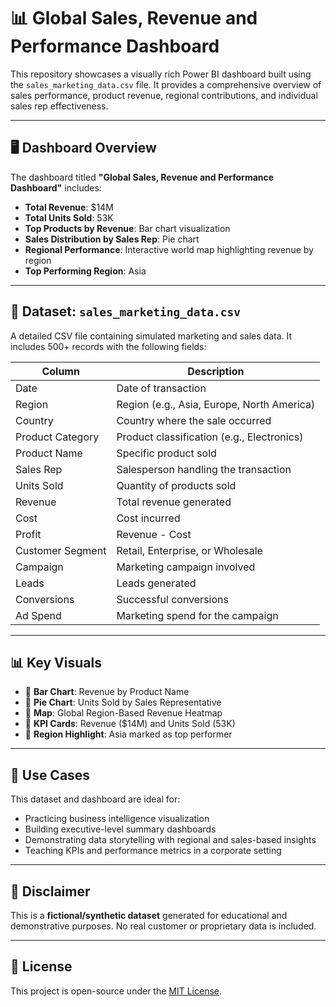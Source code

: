 # 📊 Global Sales, Revenue and Performance Dashboard

This repository showcases a visually rich Power BI dashboard built using the `sales_marketing_data.csv` file. It provides a comprehensive overview of sales performance, product revenue, regional contributions, and individual sales rep effectiveness.

---

## 🖥️ Dashboard Overview

The dashboard titled **"Global Sales, Revenue and Performance Dashboard"** includes:

- **Total Revenue**: $14M  
- **Total Units Sold**: 53K  
- **Top Products by Revenue**: Bar chart visualization  
- **Sales Distribution by Sales Rep**: Pie chart  
- **Regional Performance**: Interactive world map highlighting revenue by region  
- **Top Performing Region**: Asia  

---

## 📁 Dataset: `sales_marketing_data.csv`

A detailed CSV file containing simulated marketing and sales data. It includes 500+ records with the following fields:

| Column             | Description                                       |
|--------------------|---------------------------------------------------|
| Date               | Date of transaction                              |
| Region             | Region (e.g., Asia, Europe, North America)       |
| Country            | Country where the sale occurred                  |
| Product Category   | Product classification (e.g., Electronics)       |
| Product Name       | Specific product sold                            |
| Sales Rep          | Salesperson handling the transaction             |
| Units Sold         | Quantity of products sold                        |
| Revenue            | Total revenue generated                          |
| Cost               | Cost incurred                                    |
| Profit             | Revenue - Cost                                   |
| Customer Segment   | Retail, Enterprise, or Wholesale                 |
| Campaign           | Marketing campaign involved                      |
| Leads              | Leads generated                                  |
| Conversions        | Successful conversions                           |
| Ad Spend           | Marketing spend for the campaign                 |

---

## 📊 Key Visuals

- 📌 **Bar Chart**: Revenue by Product Name  
- 📌 **Pie Chart**: Units Sold by Sales Representative  
- 📌 **Map**: Global Region-Based Revenue Heatmap  
- 📌 **KPI Cards**: Revenue ($14M) and Units Sold (53K)  
- 📌 **Region Highlight**: Asia marked as top performer

---

## 🧠 Use Cases

This dataset and dashboard are ideal for:

- Practicing business intelligence visualization
- Building executive-level summary dashboards
- Demonstrating data storytelling with regional and sales-based insights
- Teaching KPIs and performance metrics in a corporate setting

---

## 🚨 Disclaimer

This is a **fictional/synthetic dataset** generated for educational and demonstrative purposes. No real customer or proprietary data is included.

---

## 📃 License

This project is open-source under the [MIT License](LICENSE).
